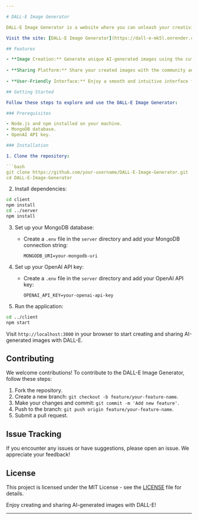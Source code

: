 ```yaml
---

# DALL-E Image Generator

DALL-E Image Generator is a website where you can unleash your creativity by creating and sharing AI-generated images using the powerful DALL-E model. This project is developed with the MERN stack and powered by OpenAI. To use the image generation features, you'll need to obtain an OpenAI API key.

Visit the site: [DALL-E Image Generator](https://dall-e-mk5l.onrender.com/)

## Features

- **Image Creation:** Generate unique AI-generated images using the cutting-edge DALL-E model.
  
- **Sharing Platform:** Share your created images with the community and explore images created by others.
  
- **User-Friendly Interface:** Enjoy a smooth and intuitive interface for a delightful user experience.

## Getting Started

Follow these steps to explore and use the DALL-E Image Generator:

### Prerequisites

- Node.js and npm installed on your machine.
- MongoDB database.
- OpenAI API key.

### Installation

1. Clone the repository:

```bash
git clone https://github.com/your-username/DALL-E-Image-Generator.git
cd DALL-E-Image-Generator
```

2. Install dependencies:

```bash
cd client
npm install
cd ../server
npm install
```

3. Set up your MongoDB database:
   - Create a `.env` file in the `server` directory and add your MongoDB connection string:

     ```env
     MONGODB_URI=your-mongodb-uri
     ```

4. Set up your OpenAI API key:
   - Create a `.env` file in the `server` directory and add your OpenAI API key:

     ```env
     OPENAI_API_KEY=your-openai-api-key
     ```

5. Run the application:

```bash
cd ../client
npm start
```

Visit `http://localhost:3000` in your browser to start creating and sharing AI-generated images with DALL-E.

## Contributing

We welcome contributions! To contribute to the DALL-E Image Generator, follow these steps:

1. Fork the repository.
2. Create a new branch: `git checkout -b feature/your-feature-name`.
3. Make your changes and commit: `git commit -m 'Add new feature'`.
4. Push to the branch: `git push origin feature/your-feature-name`.
5. Submit a pull request.

## Issue Tracking

If you encounter any issues or have suggestions, please open an issue. We appreciate your feedback!

## License

This project is licensed under the MIT License - see the [LICENSE](LICENSE) file for details.

Enjoy creating and sharing AI-generated images with DALL-E!

---
```

